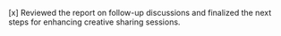 [x] Reviewed the report on follow-up discussions and finalized the next steps for enhancing creative sharing sessions.